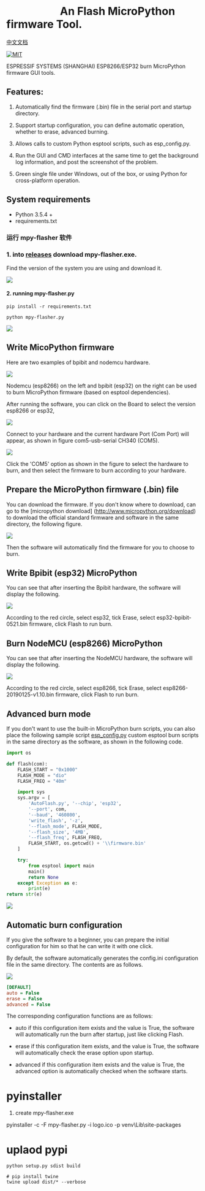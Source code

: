 # &emsp;&emsp;&emsp;&emsp;&emsp;An Flash MicroPython firmware Tool.

[中文文档](README.md)

[![MIT](https://img.shields.io/badge/license-MIT-blue.svg)](./LICENSE)

ESPRESSIF SYSTEMS (SHANGHAI) ESP8266/ESP32 burn MicroPython firmware GUI tools.

## Features:

1. Automatically find the firmware (.bin) file in the serial port and startup directory.

2. Support startup configuration, you can define automatic operation, whether to erase, advanced burning.

3. Allows calls to custom Python esptool scripts, such as esp_config.py.

4. Run the GUI and CMD interfaces at the same time to get the background log information, and post the screenshot of the problem.

5. Green single file under Windows, out of the box, or using Python for cross-platform operation.

## System requirements

- Python 3.5.4 +
- requirements.txt

### 运行 mpy-flasher 软件

### 1. into [releases](https://github.com/junhuanchen/mpy-flasher/releases) download mpy-flasher.exe.

Find the version of the system you are using and download it.

![](readme/00.png)

#### 2. running mpy-flasher.py

```shell
pip install -r requirements.txt

python mpy-flasher.py
```

![](readme/01.png)

## Write MicoPython firmware

Here are two examples of bpibit and nodemcu hardware.

![](readme/03.png)

Nodemcu (esp8266) on the left and bpibit (esp32) on the right can be used to burn MicroPython firmware (based on esptool dependencies).

After running the software, you can click on the Board to select the version esp8266 or esp32,

![](readme/04.png)

Connect to your hardware and the current hardware Port (Com Port) will appear, as shown in figure com5-usb-serial CH340 (COM5).

![](readme/05.png)

Click the 'COM5' option as shown in the figure to select the hardware to burn, and then select the firmware to burn according to your hardware.

## Prepare the MicroPython firmware (.bin) file

You can download the firmware. If you don't know where to download, can go to the [micropython download] (http://www.micropython.org/download) to download the official standard firmware and software in the same directory, the following figure.

![](readme/07.png)

Then the software will automatically find the firmware for you to choose to burn.

## Write Bpibit (esp32) MicroPython

You can see that after inserting the Bpibit hardware, the software will display the following.

![](readme/09.png)

According to the red circle, select esp32, tick Erase, select esp32-bpibit-0521.bin firmware, click Flash to run burn.

## Burn NodeMCU (esp8266) MicroPython

You can see that after inserting the NodeMCU hardware, the software will display the following.

![](readme/11.png)

According to the red circle, select esp8266, tick Erase, select esp8266-20190125-v1.10.bin firmware, click Flash to run burn.

## Advanced burn mode
If you don't want to use the built-in MicroPython burn scripts, you can also place the following sample script [esp_config.py](https://github.com/junhuanchen/mpy-flasher/blob/master/esp_config.py) custom esptool burn scripts in the same directory as the software, as shown in the following code.

```python
import os

def flash(com):
    FLASH_START = "0x1000"
    FLASH_MODE = "dio"
    FLASH_FREQ = "40m"

    import sys
    sys.argv = [
        'AutoFlash.py', '--chip', 'esp32',
        '--port', com,
        '--baud', '460800',
        'write_flash', '-z',
        '--flash_mode', FLASH_MODE,
        '--flash_size', '4MB',
        '--flash_freq', FLASH_FREQ,
        FLASH_START, os.getcwd() + '\\firmware.bin'
    ]

    try:
        from esptool import main
        main()
        return None
    except Exception as e:
        print(e)
return str(e)
```

![](readme/13.png)

## Automatic burn configuration

If you give the software to a beginner, you can prepare the initial configuration for him so that he can write it with one click.

By default, the software automatically generates the config.ini configuration file in the same directory. The contents are as follows.

![](readme/15.png)

```ini
[DEFAULT]
auto = False
erase = False
advanced = False
```

The corresponding configuration functions are as follows:

- auto if this configuration item exists and the value is True, the software will automatically run the burn after startup, just like clicking Flash.

- erase if this configuration item exists, and the value is True, the software will automatically check the erase option upon startup.

- advanced if this configuration item exists and the value is True, the advanced option is automatically checked when the software starts.

# pyinstaller

1. create mpy-flasher.exe

pyinstaller -c -F mpy-flasher.py -i logo.ico -p venv\Lib\site-packages

# uplaod pypi

```shell
python setup.py sdist build
```

```shell
# pip install twine
twine upload dist/* --verbose
```


